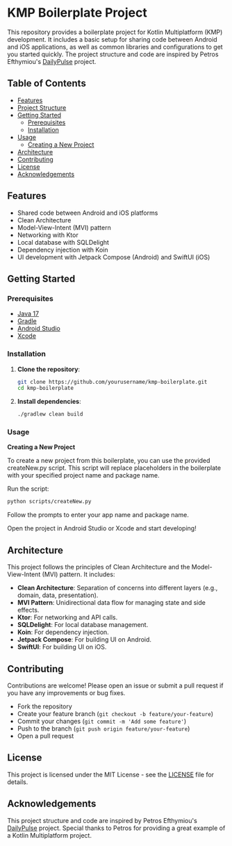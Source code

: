 # KMP Boilerplate Project

This repository provides a boilerplate project for Kotlin Multiplatform (KMP) development. It includes a basic setup for sharing code between Android and iOS applications, as well as common libraries and configurations to get you started quickly. The project structure and code are inspired by Petros Efthymiou's [DailyPulse](https://github.com/petros-efthymiou/DailyPulse) project.

## Table of Contents

- [Features](#features)
- [Project Structure](#project-structure)
- [Getting Started](#getting-started)
  - [Prerequisites](#prerequisites)
  - [Installation](#installation)
- [Usage](#usage)
  - [Creating a New Project](#creating-a-new-project)
- [Architecture](#architecture)
- [Contributing](#contributing)
- [License](#license)
- [Acknowledgements](#acknowledgements)

## Features

- Shared code between Android and iOS platforms
- Clean Architecture
- Model-View-Intent (MVI) pattern
- Networking with Ktor
- Local database with SQLDelight
- Dependency injection with Koin
- UI development with Jetpack Compose (Android) and SwiftUI (iOS)


## Getting Started

### Prerequisites

- [Java 17](https://www.oracle.com/java/technologies/javase-jdk17-downloads.html)
- [Gradle](https://gradle.org/install/)
- [Android Studio](https://developer.android.com/studio)
- [Xcode](https://developer.apple.com/xcode/)

### Installation

1. **Clone the repository**:
   ```sh
   git clone https://github.com/yourusername/kmp-boilerplate.git
   cd kmp-boilerplate
   ```
2. **Install dependencies**:
    ```sh
    ./gradlew clean build
    ````
    
### Usage
**Creating a New Project**

To create a new project from this boilerplate, you can use the provided createNew.py script. This script will replace placeholders in the boilerplate with your specified project name and package name.

Run the script:
```sh
python scripts/createNew.py
```
Follow the prompts to enter your app name and package name.

Open the project in Android Studio or Xcode and start developing!


## Architecture

This project follows the principles of Clean Architecture and the Model-View-Intent (MVI) pattern. It includes:

- **Clean Architecture**: Separation of concerns into different layers (e.g., domain, data, presentation).
- **MVI Pattern**: Unidirectional data flow for managing state and side effects.
- **Ktor**: For networking and API calls.
- **SQLDelight**: For local database management.
- **Koin**: For dependency injection.
- **Jetpack Compose**: For building UI on Android.
- **SwiftUI**: For building UI on iOS.

## Contributing

Contributions are welcome! Please open an issue or submit a pull request if you have any improvements or bug fixes.

- Fork the repository
- Create your feature branch (`git checkout -b feature/your-feature`)
- Commit your changes (`git commit -m 'Add some feature'`)
- Push to the branch (`git push origin feature/your-feature`)
- Open a pull request

## License

This project is licensed under the MIT License - see the [LICENSE](LICENSE) file for details.

## Acknowledgements

This project structure and code are inspired by Petros Efthymiou's [DailyPulse](https://github.com/petros-efthymiou/DailyPulse) project. Special thanks to Petros for providing a great example of a Kotlin Multiplatform project.